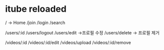 # itube reloaded

/ -> Home
/join
/login
/search

/users/:id
/users/logout
/users/edit ->프로필 수정
/users/delete -> 프로필 제거

/videos/:id
/videos/:id/edit
/videos/upload
/videos/:id/remove

